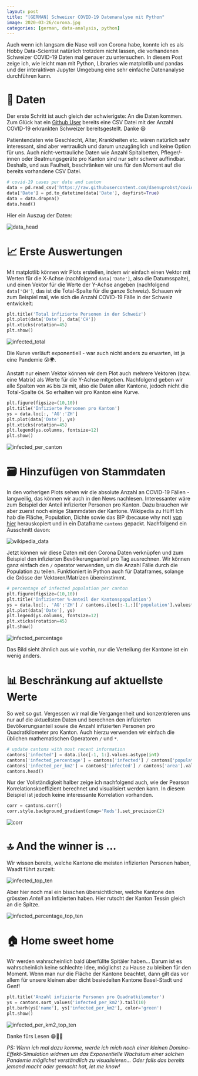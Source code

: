 ```yaml
---
layout: post
title: "[GERMAN] Schweizer COVID-19 Datenanalyse mit Python"
image: 2020-03-26/corona.jpg
categories: [german, data-analysis, python]
---
```


Auch wenn ich langsam die Nase voll von Corona habe, konnte ich es als Hobby Data-Scientist natürlich trotzdem nicht lassen, die vorhandenen Schweizer COVID-19 Daten mal genauer zu untersuchen. In diesem Post zeige ich, wie leicht man mit Python, Libraries wie matplotlib und pandas und der interaktiven Jupyter Umgebung eine sehr einfache Datenanalyse durchführen kann.

# 📜 Daten
Der erste Schritt ist auch gleich der schwierigste: An die Daten kommen.
Zum Glück hat ein [Github User](https://github.com/daenuprobst/covid19-cases-switzerland) bereits eine CSV Datei mit der Anzahl COVID-19 erkrankten Schweizer bereitsgestellt. Danke 😃

Patientendaten wie Geschlecht, Alter, Krankheiten etc. wären natürlich sehr interessant, sind aber vertraulich und darum unzugänglich und keine Option für uns.
Auch nicht-vertrauliche Daten wie Anzahl Spitalbetten, Pfleger/-innen oder Beatmungsgeräte pro Kanton sind nur sehr schwer auffindbar.
Deshalb, und aus Faulheit, beschränken wir uns für den Moment auf die bereits vorhandene CSV Datei.

```python
# covid-19 cases per date and canton
data = pd.read_csv('https://raw.githubusercontent.com/daenuprobst/covid19-cases-switzerland/master/covid19_cases_switzerland.csv')
data['Date'] = pd.to_datetime(data['Date'], dayfirst=True)
data = data.dropna()
data.head()
```

Hier ein Auszug der Daten:

![data_head](/images/2020-03-26/data_head.jpg)

# 📈 Erste Auswertungen 
Mit matplotlib können wir Plots erstellen, indem wir einfach einen Vektor mit Werten für die X-Achse (nachfolgend `data['Date']`, also die Datumsspalte), und einen Vektor für die Werte der Y-Achse angeben (nachfolgend `data['CH']`, das ist die Total-Spalte für die ganze Schweiz). Schauen wir zum Beispiel mal, wie sich die Anzahl COVID-19 Fälle in der Schweiz entwickelt:

```python
plt.title('Total infizierte Personen in der Schweiz')
plt.plot(data['Date'], data['CH'])
plt.xticks(rotation=45)
plt.show()
```

![infected_total](/images/2020-03-26/infected_total.jpg)

Die Kurve verläuft exponentiell - war auch nicht anders zu erwarten, ist ja eine Pandemie 😵🌍.

Anstatt nur einem Vektor können wir dem Plot auch mehrere Vektoren (bzw. eine Matrix) als Werte für die Y-Achse mitgeben. Nachfolgend geben wir alle Spalten von `AG` bis `ZH` mit, also die Daten aller Kantone, jedoch nicht die Total-Spalte `CH`. So erhalten wir pro Kanton eine Kurve.

```python
plt.figure(figsize=(10,10))
plt.title('Infizierte Personen pro Kanton')
ys = data.loc[:, 'AG':'ZH']
plt.plot(data['Date'], ys)
plt.xticks(rotation=45)
plt.legend(ys.columns, fontsize=12)
plt.show()
```

![infected_per_canton](/images/2020-03-26/infected_per_canton.jpg)

# 🗃️ Hinzufügen von Stammdaten
In den vorherigen Plots sehen wir die absolute Anzahl an COVID-19 Fällen - langweilig, das können wir auch in den News nachlesen. Interessanter wäre zum Beispiel der Anteil infizierter Personen pro Kanton. Dazu brauchen wir aber zuerst noch einige Stammdaten der Kantone. Wikipedia zu Hülf! Ich hab die Fläche, Population, Dichte sowie das BIP (because why not) [von hier](https://en.wikipedia.org/wiki/Cantons_of_Switzerland) herauskopiert und in ein Dataframe `cantons` gepackt. Nachfolgend ein Ausschnitt davon:

![wikipedia_data](/images/2020-03-26/wikipedia_data.jpg)

Jetzt können wir diese Daten mit den Corona Daten verknüpfen und zum Beispiel den infizierten Bevölkerungsanteil pro Tag ausrechnen. Wir können ganz einfach den `/` operator verwenden, um die Anzahl Fälle durch die Population zu teilen. Funktioniert in Python auch für Dataframes, solange die Grösse der Vektoren/Matrizen übereinstimmt.

```python
# percentage of infected population per canton
plt.figure(figsize=(10,10))
plt.title('Infizierter %-Anteil der Kantonspopulation')
ys = data.loc[:, 'AG':'ZH'] / cantons.iloc[:-1,:]['population'].values*100 #iloc to remove the CH column
plt.plot(data['Date'], ys)
plt.legend(ys.columns, fontsize=12)
plt.xticks(rotation=45)
plt.show()
```

![infected_percentage](/images/2020-03-26/infected_percentage.jpg)

Das Bild sieht ähnlich aus wie vorhin, nur die Verteilung der Kantone ist ein wenig anders. 

# 📊 Beschränkung auf aktuellste Werte
So weit so gut. Vergessen wir mal die Vergangenheit und konzentrieren uns nur auf die aktuellsten Daten und berechnen den infizierten Bevölkerungsanteil sowie die Anzahl infizierten Personen pro Quadratkilometer pro Kanton. Auch hierzu verwenden wir einfach die üblichen mathematischen Operatoren `/` und `*`.

```python
# update cantons with most recent information
cantons['infected'] = data.iloc[-1, 1:].values.astype(int)
cantons['infected_percentage'] = cantons['infected'] / cantons['population'].values*100
cantons['infected_per_km2'] = cantons['infected'] / cantons['area'].values
cantons.head()
```

Nur der Vollständigkeit halber zeige ich nachfolgend auch, wie der Pearson Korrelationskoeffizient berechnet und visualisiert werden kann. In diesem Beispiel ist jedoch keine interessante Korrelation vorhanden.

```python
corr = cantons.corr()
corr.style.background_gradient(cmap='Reds').set_precision(2)
```

![corr](/images/2020-03-26/corr.jpg)

# 🔝 And the winner is ...

Wir wissen bereits, welche Kantone die meisten infizierten Personen haben, Waadt führt zurzeit:

![infected_top_ten](/images/2020-03-26/infected_top_ten.jpg)

Aber hier noch mal ein bisschen übersichtlicher, welche Kantone den grössten *Anteil* an Infizierten haben. Hier rutscht der Kanton Tessin gleich an die Spitze.

![infected_percentage_top_ten](/images/2020-03-26/infected_percentage_top_ten.jpg)

# 🏠 Home sweet home
Wir werden wahrscheinlich bald überfüllte Spitäler haben... Darum ist es wahrscheinlich keine schlechte Idee, möglichst zu Hause zu bleiben für den Moment. Wenn man nur die Fläche der Kantone beachtet, dann gilt das vor allem für unsere kleinen aber dicht besiedelten Kantone Basel-Stadt und Genf!

```python
plt.title('Anzahl infizierte Personen pro Quadratkilometer')
ys = cantons.sort_values('infected_per_km2').tail(10)
plt.barh(ys['name'], ys['infected_per_km2'], color='green')
plt.show()
```

![infected_per_km2_top_ten](/images/2020-03-26/infected_per_km2_top_ten.jpg)

Danke fürs Lesen 😁✌🏻


_PS: Wenn ich mal dazu komme, werde ich mich noch einer kleinen Domino-Effekt-Simulation widmen um das Exponentielle Wachstum einer solchen Pandemie möglichst verständlich zu visualisieren... Oder falls das bereits jemand macht oder gemacht hat, let me know!_